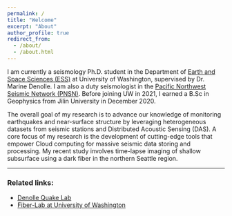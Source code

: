 ```yaml
---
permalink: /
title: "Welcome"
excerpt: "About"
author_profile: true
redirect_from: 
  - /about/
  - /about.html
---
```


I am currently a seismology Ph.D. student in the Department of [Earth and Space Sciences (ESS)](https://ess.washington.edu) at University of Washington, supervised by Dr. Marine Denolle. I am also a duty seismologist in the [Pacific Northwest Seismic Network (PNSN)](https://pnsn.org). Before joining UW in 2021, I earned a B.Sc in Geophysics from Jilin University in December 2020.

The overall goal of my research is to advance our knowledge of monitoring earthquakes and near-surface structure by leveraging heterogeneous datasets from seismic stations and Distributed Acoustic Sensing (DAS). A core focus of my research is the development of cutting-edge tools that empower Cloud computing for massive seismic data storing and processing. My recent study involves time-lapse imaging of shallow subsurface using a dark fiber in the northern Seattle region. 


---
### Related links:
- [Denolle Quake Lab](https://denolle-lab.github.io)
- [Fiber-Lab at University of Washington](https://fiberlab.uw.edu)